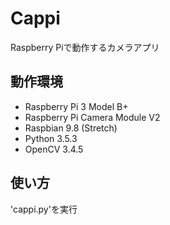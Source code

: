 # Cappi
Raspberry Piで動作するカメラアプリ

## 動作環境
- Raspberry Pi 3 Model B+
- Raspberry Pi Camera Module V2
- Raspbian 9.8 (Stretch)
- Python 3.5.3
- OpenCV 3.4.5

## 使い方
'cappi.py'を実行
